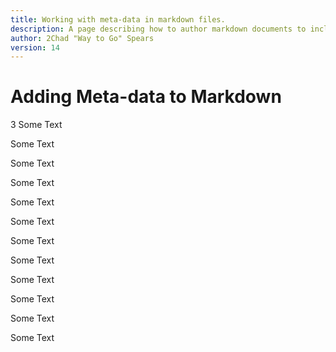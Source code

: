 ```yaml
---
title: Working with meta-data in markdown files.
description: A page describing how to author markdown documents to include meta data....
author: 2Chad "Way to Go" Spears
version: 14
---
```


# Adding Meta-data to Markdown
3
Some Text

Some Text

Some Text

Some Text

Some Text

Some Text

Some Text

Some Text

Some Text

Some Text

Some Text

Some Text
